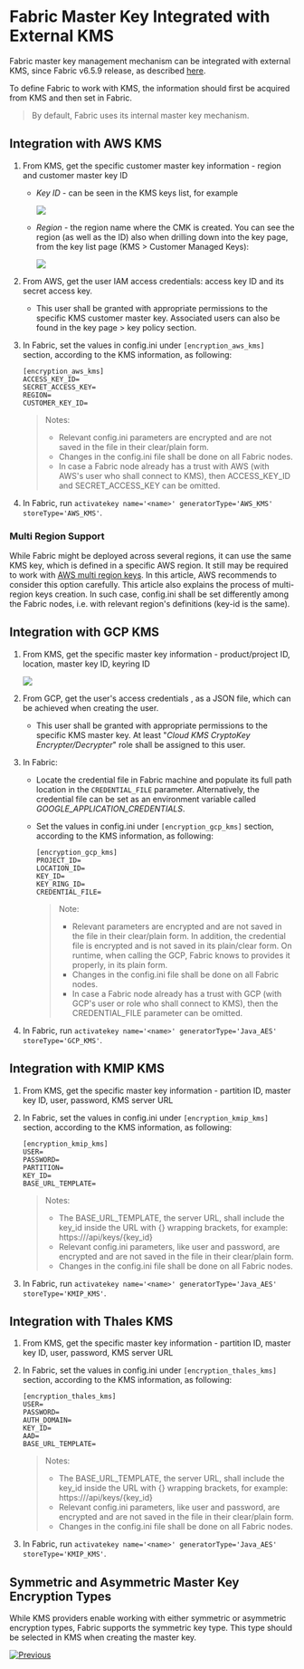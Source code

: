 # Fabric Master Key Integrated with External KMS

Fabric master key management mechanism can be integrated with external KMS, since Fabric v6.5.9 release, as described [here](/articles/26_fabric_security/02_fabric_entities_design.md#kms).

To define Fabric to work with KMS, the information should first be acquired from KMS and then set in Fabric.
> By default, Fabric uses its internal master key mechanism. 



## Integration with AWS KMS

1. From KMS, get the specific customer master key information - region and customer master key ID

   - *Key ID* - can be seen in the KMS keys list, for example

     ![](images/10a_aws_KMS_key_list.jpg)

   - *Region* - the region name where the CMK is created. You can see the region (as well as the ID) also when drilling down into the key page, from the key list page (KMS > Customer Managed Keys):

     ![](images/10a_aws_KMS_CMK.jpg)

2. From AWS, get the user IAM access credentials: access key ID and its secret access key.

   - This user shall be granted with appropriate permissions to the specific KMS customer master key. Associated users can also be found in the key page > key policy section. 

3. In Fabric, set the values in config.ini under ``[encryption_aws_kms]`` section, according to the KMS information, as following: 

   ~~~
   [encryption_aws_kms]
   ACCESS_KEY_ID=
   SECRET_ACCESS_KEY=
   REGION=
   CUSTOMER_KEY_ID=
   ~~~
   >  Notes: 
   >
   >  * Relevant config.ini parameters are encrypted and are not saved in the file in their clear/plain form.
   >  * Changes in the config.ini file shall be done on all Fabric nodes.
   >  * In case a Fabric node already has a trust with AWS (with AWS's user who shall connect to KMS), then ACCESS_KEY_ID and SECRET_ACCESS_KEY can be omitted.

4. In Fabric, run ``activatekey name='<name>' generatorType='AWS_KMS' storeType='AWS_KMS'``.

### Multi Region Support

While Fabric might be deployed across several regions, it can use the same KMS key, which is defined in a specific AWS region. It still may be required to work with [AWS multi region keys](https://docs.aws.amazon.com/kms/latest/developerguide/multi-region-keys-overview.html). In this article, AWS recommends to consider this option carefully. This article also explains the process of multi-region keys creation. In such case, config.ini shall be set differently among the Fabric nodes, i.e. with relevant region's definitions (key-id is the same).



## Integration with GCP KMS

1. From KMS, get the specific master key information - product/project ID, location, master key ID, keyring ID

   ![](images/10a_gcp_KMS_MK.jpg)

2. From GCP, get the user's access credentials , as a JSON file, which can be achieved when creating the user. 

   - This user shall be granted with appropriate permissions to the specific KMS master key. At least "*Cloud KMS CryptoKey Encrypter/Decrypter*" role shall be assigned to this user.

3. In Fabric:

   - Locate the credential file in Fabric machine and populate its full path location in the ``CREDENTIAL_FILE`` parameter. Alternatively, the credential file can be set as an environment variable called *GOOGLE_APPLICATION_CREDENTIALS*.
   - Set the values in config.ini under ``[encryption_gcp_kms]`` section, according to the KMS information, as following:

      ~~~
      [encryption_gcp_kms]
      PROJECT_ID=
      LOCATION_ID=
      KEY_ID=
      KEY_RING_ID=
      CREDENTIAL_FILE=
      ~~~
      >  Note: 
      >
      >  * Relevant parameters are encrypted and are not saved in the file in their clear/plain form. In addition, the credential file is encrypted and is not saved in its plain/clear form. On runtime, when calling the GCP, Fabric knows to provides it properly, in its plain form. 
      >  * Changes in the config.ini file shall be done on all Fabric nodes.
      >  * In case a Fabric node already has a trust with GCP (with GCP's user or role who shall connect to KMS), then the CREDENTIAL_FILE parameter can be omitted.

4. In Fabric, run ``activatekey name='<name>' generatorType='Java_AES' storeType='GCP_KMS'``.



## Integration with KMIP KMS

1. From KMS, get the specific master key information - partition ID, master key ID, user, password, KMS server URL

2. In Fabric, set the values in config.ini under ``[encryption_kmip_kms]`` section, according to the KMS information, as following: 

   ~~~
   [encryption_kmip_kms] 
   USER=
   PASSWORD=
   PARTITION=
   KEY_ID=
   BASE_URL_TEMPLATE=
   ~~~

   >  Notes: 
   >
   >  * The BASE_URL_TEMPLATE, the server URL, shall include the key_id inside the URL with {} wrapping brackets, for example: https://<KMS-host>/api/keys/{key_id}
   >  * Relevant config.ini parameters, like user and password, are encrypted and are not saved in the file in their clear/plain form.
   >  * Changes in the config.ini file shall be done on all Fabric nodes.

3. In Fabric, run ``activatekey name='<name>' generatorType='Java_AES' storeType='KMIP_KMS'``.



## Integration with Thales KMS

1. From KMS, get the specific master key information - partition ID, master key ID, user, password, KMS server URL

2. In Fabric, set the values in config.ini under ``[encryption_thales_kms]`` section, according to the KMS information, as following: 

   ~~~
   [encryption_thales_kms]
   USER=
   PASSWORD=
   AUTH_DOMAIN=
   KEY_ID=
   AAD=
   BASE_URL_TEMPLATE=
   ~~~

   >  Notes: 
   >
   >  * The BASE_URL_TEMPLATE, the server URL, shall include the key_id inside the URL with {} wrapping brackets, for example: https://<KMS-host>/api/keys/{key_id}
   >  * Relevant config.ini parameters, like user and password, are encrypted and are not saved in the file in their clear/plain form.
   >  * Changes in the config.ini file shall be done on all Fabric nodes.

3. In Fabric, run ``activatekey name='<name>' generatorType='Java_AES' storeType='KMIP_KMS'``.



## Symmetric and Asymmetric Master Key Encryption Types

While KMS providers enable working with either symmetric or asymmetric encryption types, Fabric supports the symmetric key type. This type should be selected in KMS when creating the master key. 



[![Previous](/articles/images/Previous.png)](/articles/99_fabric_infras/devops/10_fabric_definde_master_key.md)

